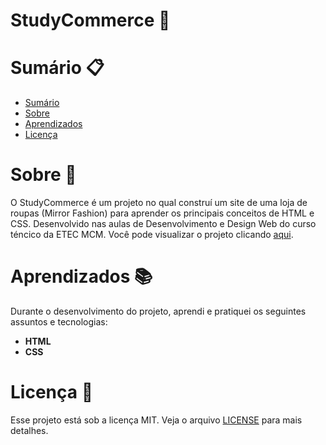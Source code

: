 # StudyCommerce :womans_clothes:


# Sumário :clipboard:
<!--ts-->
   * [Sumário](#Sumário)
   * [Sobre](#Sobre)
   * [Aprendizados](#Aprendizados)
   * [Licença](#Licença)
<!--te-->


# Sobre :necktie:

O StudyCommerce é um projeto no qual construí um site de uma loja de roupas (Mirror Fashion) para aprender os principais conceitos de HTML e CSS. Desenvolvido nas aulas de Desenvolvimento e Design Web do curso téncico da ETEC MCM.
Você pode visualizar o projeto clicando [aqui](https://beatrizdossantos.github.io/StudyCommerce/).

# Aprendizados :books:
Durante o desenvolvimento do projeto, aprendi e pratiquei os seguintes assuntos e tecnologias:

* **HTML**
* **CSS**

#  Licença :bookmark_tabs:

Esse projeto está sob a licença MIT. Veja o arquivo  [LICENSE](https://github.com/beatrizdossantos/StudyCommerce/blob/master/LICENSE.md) para mais detalhes.
